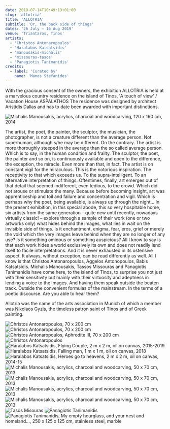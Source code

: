 ```yaml
---
date: 2019-07-14T10:49:13+01:00
slug: 'allotria'
title: 'ALLOTRIA'
subtitle: 'Or, the back side of things'
dates: '26 July – 16 Aug 2019'
venue: 'Triantaros, Tinos'
artists:
  - 'Christos Antonaropoulos'
  - 'Haralabos Katsatsidis'
  - 'manousakis-michalis'
  - 'missouras-tasos' 
  - 'Panagiotis Tanimanidis' 
credits:
  - label: 'Curated by'
    name: 'Manos Stefanides'
---
```

With the gracious consent of the owners, the exhibition ALLOTRIA is held at a marvelous country residence on the island of Tinos, 'A touch of view' / Vacation House ASPALATHOS The residence was designed by architect Aristidis Dallas and has to date been awarded with important distinctions.

![Michalis Manousakis, <br>acrylics, charcoal <br>and woodcarving, <br>120 x 160 cm, <br> 2014](/exhibition/allotria/hero/manousakis-001_1280x966.jpg)

The artist, the poet, the painter, the sculptor, the musician, the photographer, is not a creature different than the average person. Not superhuman, although s/he may be different. On the contrary. The artist is more thoroughly steeped in the average than the so called average person. Which is to say, in the human condition and frailty. The sculptor, the poet, the painter and so on, is continuously available and open to the difference, the exception, the miracle. Even more than that, in fact. The artist is on constant vigil for the miraculous. This is the notorious inspiration. The receptivity to that which exceeds us. To the supra-intelligent. To an alternative interpretation of things.
Oftentimes, finally, art emerges out of that detail that seemed indifferent, even tedious, to the crowd. Which did not arouse or stimulate the many. Because before becoming insight, art was apprenticeship and toil and failure and concentration and vigil. Which is perhaps why the poet, being available, is always up through the night…
In the present exhibition, in this special abode, this so very hospitable home, six artists from the same generation – quite new until recently, nowadays virtually classic! – explore through a sample of their work (one or two artworks only) what hides behind the images, what lies in wait on the invisible side of things. Is it enchantment, enigma, fear, eros, grief or merely the void which the very images leave behind when they are no longer of any use? Is it something ominous or something auspicious? All I know to say is that each work hides a world exclusively its own and does not readily lend itself to facile interpretations. And it is never exhausted in its ostensive aspect. It always, without exception, can be read differently as well.
All I know is that Christos Antonaropoulos, Aggelos Antonopoulos, Babis Katsatsidis. Michalis Manousakis, Tassos Missouras and Panagiotis Tanimanidis have come here, to the island of Tinos, to surprise you not just with their sensitivity but mainly with their virtuosity and adeptness in lending a voice to the images. And having them speak outside the beaten track. Outside the convenient formulas of the mainstream. In the terms of a poetic discourse. Are you able to hear them? 

Allotria was the name of the arts association in Munich of which a member was Nikolaos Gyzis, the timeless patron saint of Tinos and of Greek painting.

![Christos Antonaropoulos, <br>70 x 200 cm](/exhibition/allotria/img/antonaropoulos_607x1280.jpg)
![Christos Antonaropoulos, <br>70 x 200 cm](/exhibition/allotria/img/antonaropoulos-001_639x1280.jpg)
![Christos Antonaropoulos, <br>Aphrodite III, <br>70 x 200 cm](/exhibition/allotria/img/antonaropoulos-002_1280x984.jpg)
![Christos Antonaropoulos](/exhibition/allotria/img/antonaropoulos-003_803x541.jpg)
![Haralabos Katsatsidis, <br>Flying Couple, <br>2 m x 2 m, <br>oil on canvas, <br>2015-2019](/exhibition/allotria/img/katsatsidis_1279x1280.jpg)
![Haralabos Katsatsidis, <br>Falling man, <br>1 m x 1 m, <br>oil on canvas, <br>2018](/exhibition/allotria/img/katsatsidis-019_1280x1221.jpg "/exhibitions/haralabos-katsatsidis/index.md")
![Haralabos Katsatsidis, <br>Heroes go to heavens, <br>2 m x 2 m, <br>oil on canvas, <br>2014-15](/exhibition/allotria/img/katsatsidis-009_500x500.jpg)
![Michalis Manousakis, <br> acrylics, charcoal <br>and woodcarving, <br>50 x 70 cm, <br>2013](/exhibition/allotria/img/manousakis-002_1082x779.jpg)
![Michalis Manousakis, <br> acrylics, charcoal <br>and woodcarving, <br>50 x 70 cm, <br>2013](/exhibition/allotria/img/manousakis-003_1082x779.jpg)
![Michalis Manousakis, <br> acrylics, charcoal <br>and woodcarving, <br>50 x 70 cm, <br>2013](/exhibition/allotria/img/manousakis-004_1091x785.jpg)
![Michalis Manousakis, <br> acrylics, charcoal <br>and woodcarving, <br>50 x 70 cm, <br>2013](/exhibition/allotria/img/manousakis-005_1088x784.jpg)
![Tasos Misouras](/exhibition/allotria/img/tassosmissouras_ph01761-internet_1280x765.jpg "/art-fairs/frame-art-basel-2019/index.md")
![Panagiotis Tanimanidis](/exhibition/allotria/img/tanimanidis_696x1122.jpg)
![Panagiotis Tanimanidis, <br>My empty hourglass, <br> and your nest and homeland..., </br>250 x 125 x 125 cm, <br> stainless steel, marble](/exhibition/allotria/img/panagiotis_tanimanidis_853x1280.jpg)

